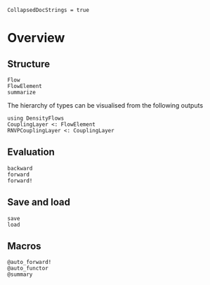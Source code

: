 ```@meta
CollapsedDocStrings = true
```


# Overview


## Structure

```@docs
Flow
FlowElement
summarize
```

The hierarchy of types can be visualised from the following outputs  

```@repl
using DensityFlows
CouplingLayer <: FlowElement
RNVPCouplingLayer <: CouplingLayer
```


## Evaluation

```@docs
backward
forward
forward!
```


## Save and load

```@docs
save
load
```

## Macros

```@docs
@auto_forward!
@auto_functor
@summary
```